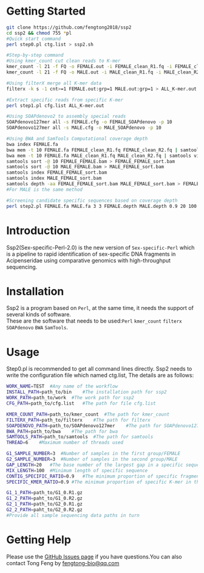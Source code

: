 Getting Started
==========
```Bash
git clone https://github.com/fengtong2018/ssp2
cd ssp2 && chmod 755 *pl
#Quick start command
perl step0.pl ctg.list > ssp2.sh

#Step-by-step command
#Using kmer_count cut clean reads to K-mer
kmer_count -l 21 -f FQ -o FEMALE.out -i FEMALE_clean_R1.fq -i FEMALE_clean_R2.fq -G 10G
kmer_count -l 21 -f FQ -o MALE.out -i MALE_clean_R1.fq -i MALE_clean_R2.fq -G 10G

#Using filterX merge all K-mer data
filterx -k s -1 cnt>=1 FEMALE.out:grp=1 MALE.out:grp=1 > ALL_K-mer.out

#Extract specific reads from specific K-mer
perl step1.pl cfg.list ALL_K-mer.out

#Using SOAPdenovo2 to assembly special reads
SOAPdenovo127mer all -s FEMALE.cfg -o FEMALE_SOAPdenovo -p 10
SOAPdenovo127mer all -s MALE.cfg -o MALE_SOAPdenovo -p 10

#Using BWA and SamTools Computational coverage depth
bwa index FEMALE.fa
bwa mem -t 10 FEMALE.fa FEMALE_clean_R1.fq FEMALE_clean_R2.fq | samtools view -bS - > FEMALE_FEMALE.bam
bwa mem -t 10 FEMALE.fa MALE_clean_R1.fq MALE_clean_R2.fq | samtools view -bS - > MALE_FEMALE.bam
samtools sort -@ 10 FEMALE_FEMALE.bam > FEMALE_FEMALE_sort.bam
samtools sort -@ 10 MALE_FEMALE.bam > MALE_FEMALE_sort.bam
samtools index FEMALE_FEMALE_sort.bam
samtools index MALE_FEMALE_sort.bam
samtools depth -aa FEMALE_FEMALE_sort.bam MALE_FEMALE_sort.bam > FEMALE.depth
#For MALE is the same method

#Screening candidate specific sequences based on coverage depth
perl step2.pl FEMALE.fa MALE.fa 3 3 FEMALE.depth MALE.depth 0.9 20 100
```

Introduction
==========
Ssp2(Sex-specific-Perl-2.0) is the new version of `Sex-specific-Perl` which is a pipeline to rapid identification of sex-specific DNA fragments in Acipenseridae using comparative genomics with high-throughput sequencing. 

Installation
==========
Ssp2 is a program based on `Perl`, at the same time, it needs the support of several kinds of software.<br>
These are the software that needs to be used:`Perl` `kmer_count` `filterx` `SOAPdenovo` `BWA` `SamTools`.

Usage
==========
Step0.pl is recommended to get all command lines directly. Ssp2 needs to write the configuration file which named ctg.list, The details are as follows:<br>
```Bash
WORK_NAME=TEST	#Any name of the workflow
INSTALL_PATH=path_to/bin	#The installation path for ssp2
WORK_PATH=path_to/work	#The work path for ssp2
CFG_PATH=path_to/cfg.list	#The path for file cfg.list

KMER_COUNT_PATH=path_to/kmer_count	#The path for kmer_count
FILTERX_PATH=path_to/filterx	#The path for filterx
SOAPDENOVO_PATH=path_to/SOAPdenovo127mer	#The path for SOAPdenovo127mer
BWA_PATH=path_to/bwa	#The path for bwa
SAMTOOLS_PATH=path_to/samtools	#The path for samtools
THREAD=6	#Maximum number of threads used

G1_SAMPLE_NUMBER=3	#Number of samples in the first group/FEMALE
G2_SAMPLE_NUMBER=3	#Number of samples in the second group/MALE
GAP_LENGTH=20	#The base number of the largest gap in a specific sequence
MIX_LENGTH=100	#Minimum length of specific sequence
CONTIG_SPECIFIC_RATIO=0.9	#The minimum proportion of specific fragments in the same group of samples
SPECIFIC_KMER_RATIO=0.9	#The minimum proportion of specific K-mer in the same group of samples

G1_1_PATH=path_to/G1_0.R1.gz
G1_2_PATH=paht_to/G1_0.R2.gz
G2_1_PATH=path_to/G2_0.R1.gz
G2_2_PATH=paht_to/G2_0.R2.gz
#Provide all sample sequencing data paths in turn 
```
Getting Help
==========
Please use the [GitHub Issues page](https://github.com/fengtong2018/ssp2/issues) if you have questions.You can also contact Tong Feng by fengtong-bio@qq.com
